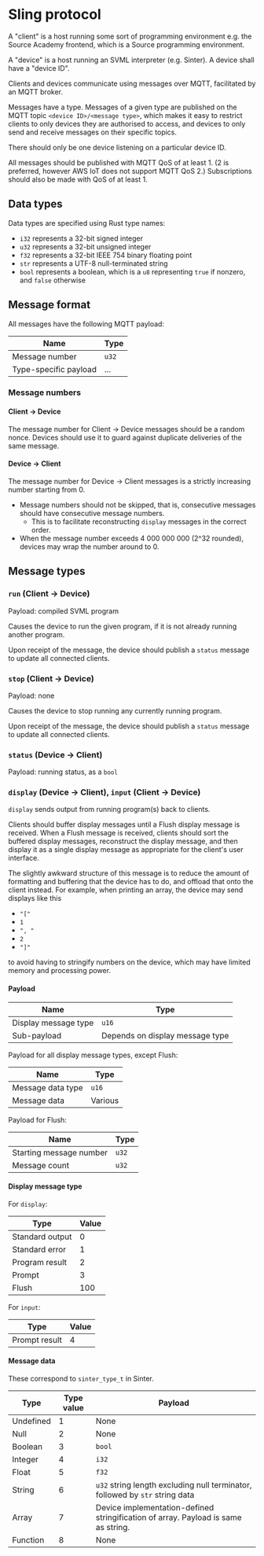 # Sling protocol

A "client" is a host running some sort of programming environment e.g. the
  Source Academy frontend, which is a Source programming environment.

A "device" is a host running an SVML interpreter (e.g. Sinter). A device shall
have a "device ID".

Clients and devices communicate using messages over MQTT, facilitated by an MQTT
broker.

Messages have a type. Messages of a given type are published on the MQTT topic
`<device ID>/<message type>`, which makes it easy to restrict clients to only
devices they are authorised to access, and devices to only send and receive
messages on their specific topics.

There should only be one device listening on a particular device ID.

All messages should be published with MQTT QoS of at least 1. (2 is preferred,
however AWS IoT does not support MQTT QoS 2.) Subscriptions should also be made
with QoS of at least 1.

## Data types

Data types are specified using Rust type names:

- `i32` represents a 32-bit signed integer
- `u32` represents a 32-bit unsigned integer
- `f32` represents a 32-bit IEEE 754 binary floating point
- `str` represents a UTF-8 null-terminated string
- `bool` represents a boolean, which is a `u8` representing `true` if nonzero,
  and `false` otherwise

## Message format

All messages have the following MQTT payload:

| Name | Type |
| - | - |
| Message number | `u32` |
| Type-specific payload | ... |

### Message numbers

#### Client &rarr; Device

The message number for Client &rarr; Device messages should be a random nonce.
Devices should use it to guard against duplicate deliveries of the same message.

#### Device &rarr; Client

The message number for Device &rarr; Client messages is a strictly increasing
number starting from 0.

- Message numbers should not be skipped, that is, consecutive messages should
  have consecutive message numbers.
    - This is to facilitate reconstructing `display` messages in the correct order.
- When the message number exceeds 4 000 000 000 (2^32 rounded), devices may wrap
  the number around to 0.

## Message types

### `run` (Client &rarr; Device)

Payload: compiled SVML program

Causes the device to run the given program, if it is not already running another
program.

Upon receipt of the message, the device should publish a `status` message to update
all connected clients.

### `stop` (Client &rarr; Device)

Payload: none

Causes the device to stop running any currently running program.

Upon receipt of the message, the device should publish a `status` message to update
all connected clients.

### `status` (Device &rarr; Client)

Payload: running status, as a `bool`

### `display` (Device &rarr; Client), `input` (Client &rarr; Device)

`display` sends output from running program(s) back to clients.

Clients should buffer display messages until a Flush display message is
received. When a Flush message is received, clients should sort the buffered
display messages, reconstruct the display message, and then display it as a
single display message as appropriate for the client's user interface.

The slightly awkward structure of this message is to reduce the amount of
formatting and buffering that the device has to do, and offload that onto the
client instead. For example, when printing an array, the device may send
displays like this

- `"["`
- `1`
- `", "`
- `2`
- `"]"`

to avoid having to stringify numbers on the device, which may have limited
memory and processing power.

#### Payload

| Name | Type |
| - | - |
| Display message type | `u16` |
| Sub-payload | Depends on display message type |

Payload for all display message types, except Flush:

| Name | Type |
| - | - |
| Message data type | `u16` |
| Message data | Various |

Payload for Flush:

| Name | Type |
| - | - |
| Starting message number | `u32` |
| Message count | `u32` |

#### Display message type

For `display`:

| Type | Value |
| - | - |
| Standard output | 0 |
| Standard error | 1 |
| Program result | 2 |
| Prompt | 3 |
| Flush | 100 |

For `input`:

| Type | Value |
| - | - |
| Prompt result | 4 |

#### Message data

These correspond to `sinter_type_t` in Sinter.

| Type | Type value | Payload |
| - | - | - |
| Undefined | 1 | None |
| Null | 2 | None |
| Boolean | 3 | `bool` |
| Integer | 4 | `i32` |
| Float | 5 | `f32` |
| String | 6 | `u32` string length excluding null terminator, followed by `str` string data |
| Array | 7 | Device implementation-defined stringification of array. Payload is same as string. |
| Function | 8 | None |
